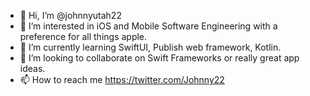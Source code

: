 - 👋 Hi, I’m @johnnyutah22
- 👀 I’m interested in iOS and Mobile Software Engineering with a preference for all things apple.
- 🌱 I’m currently learning SwiftUI, Publish web framework, Kotlin.
- 💞️ I’m looking to collaborate on Swift Frameworks or really great app ideas.
- 📫 How to reach me https://twitter.com/Johnny22


<!---
johnnyutah22/johnnyutah22 is a ✨ special ✨ repository because its `README.md` (this file) appears on your GitHub profile.
You can click the Preview link to take a look at your changes.
--->
